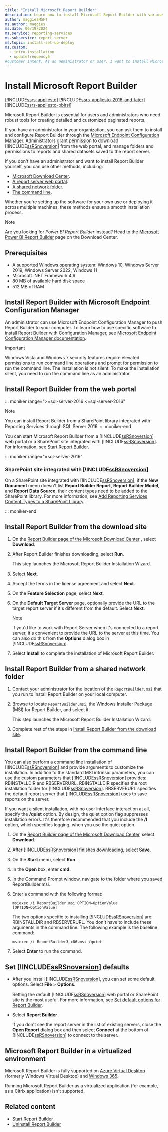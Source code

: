 ```yaml
---
title: "Install Microsoft Report Builder"
description: Learn how to install Microsoft Report Builder with various methods including Microsoft Endpoint Configuration Manager, the web portal, and the command line. 
author: maggiesMSFT
ms.author: maggies
ms.date: 06/19/2024
ms.service: reporting-services
ms.subservice: report-server
ms.topic: install-set-up-deploy
ms.custom:
  - intro-installation
  - updatefrequency5
#customer intent: As an administrator or user, I want to install Microsoft Report Builder so that I can provide my team with the necessary tools for report authoring.
---
```

# Install Microsoft Report Builder

[!INCLUDE[ssrs-appliesto](../../includes/ssrs-appliesto.md)] [!INCLUDE[ssrs-appliesto-2016-and-later](../../includes/ssrs-appliesto-2016-and-later.md)] [!INCLUDE[ssrs-appliesto-pbirsi](../../includes/ssrs-appliesto-pbirs.md)]


Microsoft Report Builder is essential for users and administrators who need robust tools for creating detailed and customized paginated reports. 

If you have an administrator in your organization, you can ask them to install and configure Report Builder through the [Microsoft Endpoint Configuration Manager](#install-report-builder-with-microsoft-endpoint-configuration-manager). Administrators grant permission to download [!INCLUDE[ssRSnoversion](../../includes/ssrsnoversion-md.md)] from the web portal, and manage folders and permissions to reports and shared datasets saved to the report server.

If you don't have an administrator and want to install Report Builder yourself, you can use other methods, including:

- [Microsoft Download Center](#download).
- [A report server web portal](#install-report-builder-from-the-web-portal).
- [A shared network folder](#install-report-builder-from-a-shared-network-folder).
- [The command line](#install-report-builder-from-the-command-line).

Whether you're setting up the software for your own use or deploying it across multiple machines, these methods ensure a smooth installation process.

> [!NOTE]
> Are you looking for *Power BI Report Builder* instead? Head to the [Microsoft Power BI Report Builder](https://www.microsoft.com/download/details.aspx?id=105942) page on the Download Center.

## Prerequisites
  
- A supported Windows operating system: Windows 10, Windows Server 2019, Windows Server 2022, Windows 11
- Microsoft .NET Framework 4.6
- 80 MB of available hard disk space
- 512 MB of RAM

## Install Report Builder with Microsoft Endpoint Configuration Manager
  
 An administrator can use Microsoft Endpoint Configuration Manager to push Report Builder to your computer. To learn how to use specific software to install Report Builder with Configuration Manager, see [Microsoft Endpoint Configuration Manager documentation](/configmgr/).  
  
> [!IMPORTANT]  
> Windows Vista and Windows 7 security features require elevated permissions to run command line operations and prompt for permission to run the command line. The installation is not silent. To make the installation silent, you need to run the command line as an administrator.  

## Install Report Builder from the web portal

::: moniker range=">=sql-server-2016 <=sql-server-2016"
> [!NOTE]
> You can install Report Builder from a SharePoint library integrated with Reporting Services through SQL Server 2016.
::: moniker-end

 You can start Microsoft Report Builder from a [!INCLUDE[ssRSnoversion](../../includes/ssrsnoversion-md.md)] web portal or a SharePoint site integrated with [!INCLUDE[ssRSnoversion](../../includes/ssrsnoversion-md.md)]. For information, see [Start Report Builder](../../reporting-services/report-builder/start-report-builder.md).  

::: moniker range="=sql-server-2016"
  
### SharePoint site integrated with [!INCLUDE[ssRSnoversion](../../includes/ssrsnoversion-md.md)]
  
 On a SharePoint site integrated with [!INCLUDE[ssRSnoversion](../../includes/ssrsnoversion-md.md)], if the **New Document** menu doesn't list **Report Builder Report**, **Report Builder Model**, and **Report Data Source**, their content types need to be added to the SharePoint library. For more information, see [Add Reporting Services Content Types to a SharePoint Library](../../reporting-services/report-server-sharepoint/add-reporting-services-content-types-to-a-sharepoint-library.md).  

::: moniker-end

## <a name="download"></a> Install Report Builder from the download site  
  
1. On  the [Report Builder page of the Microsoft Download Center](https://go.microsoft.com/fwlink/?LinkID=734968) , select **Download**.  
  
1. After Report Builder finishes downloading, select **Run**.  
  
     This step launches the Microsoft Report Builder Installation Wizard.  
  
1. Select **Next**.

1. Accept the terms in the license agreement and select **Next**.  

1. On the **Feature Selection** page, select **Next**.
  
1. On the **Default Target Server** page, optionally provide the URL to the target report server if it's different from the default. Select **Next**.  
  
    > [!NOTE]  
    >  If you'd like to work with Report Server when it's connected to a report server, it's convenient to provide the URL to the server at this time. You can also do this from the **Options** dialog box in [!INCLUDE[ssRSnoversion](../../includes/ssrsnoversion-md.md)].  
  
1. Select **Install** to complete the installation of Microsoft Report Builder.  
  
## Install Report Builder from a shared network folder
  
1. Contact your administrator for the location of the `ReportBuilder.msi` that you run to install Report Builder on your local computer.  
  
1. Browse to locate `ReportBuilder.msi`, the Windows Installer Package (MSI) for Report Builder, and select it.  
  
     This step launches the Microsoft Report Builder Installation Wizard.  
  
1. Complete rest of the steps in [Install Report Builder from the download site](#download).  
  
## Install Report Builder from the command line

 You can also perform a command line installation of [!INCLUDE[ssRSnoversion](../../includes/ssrsnoversion-md.md)] and provide arguments to customize the installation. In addition to the standard MSI intrinsic parameters, you can use the custom parameters that [!INCLUDE[ssRSnoversion](../../includes/ssrsnoversion-md.md)] provides: RBINSTALLDIR and RBSERVERURL. RBINSTALLDIR specifies the root installation folder for [!INCLUDE[ssRSnoversion](../../includes/ssrsnoversion-md.md)]. RBSERVERURL specifies the default report server that [!INCLUDE[ssRSnoversion](../../includes/ssrsnoversion-md.md)] uses to save reports on the server.  
  
 If you want a silent installation, with no user interface interaction at all, specify the **/quiet** option. By design, the quiet option flag suppresses installation errors. It's therefore recommended that you include the **/l** option, which specifies logging, when you use the quiet option.
  
1. On  the [Report Builder page of the Microsoft Download Center](https://go.microsoft.com/fwlink/?LinkID=734968), select **Download**.  
  
1. After [!INCLUDE[ssRSnoversion](../../includes/ssrsnoversion-md.md)] finishes downloading, select  **Save**.  
  
1. On the **Start** menu, select **Run**.  
  
1. In the **Open** box, enter **cmd.**  
  
1. In the Command Prompt window, navigate to the folder where you saved ReportBuilder.msi.  
  
1. Enter a command with the following format:  
  
     `msiexec /i ReportBuilder.msi OPTION=OptionValue [OPTION=OptionValue]`  
  
     The two options specific to installing [!INCLUDE[ssRSnoversion](../../includes/ssrsnoversion-md.md)] are: RBINSTALLDIR and RBSERVERURL. You don't have to include these arguments in the command line. The following example is the baseline command:  
  
     `msiexec /i ReportBuilder3_x86.msi /quiet`  
  
1. Select **Enter** to run the command.  
  
## Set [!INCLUDE[ssRSnoversion](../../includes/ssrsnoversion-md.md)] defaults  
  
- After you install [!INCLUDE[ssRSnoversion](../../includes/ssrsnoversion-md.md)], you can set some default options. Select **File** > **Options**.  
  
     Setting the default [!INCLUDE[ssRSnoversion](../../includes/ssrsnoversion-md.md)] web portal or SharePoint site is the most useful. For more information, see [Set default options for Report Builder](../../reporting-services/report-builder/set-default-options-for-report-builder.md).  
  
- Select **Report Builder** .  
  
     If you don't see the report server in the list of existing servers, close the **Open Report** dialog box and then select **Connect** at the bottom of [!INCLUDE[ssRSnoversion](../../includes/ssrsnoversion-md.md)] to connect to the server.  

## Microsoft Report Builder in a virtualized environment

Microsoft Report Builder is fully supported on [Azure Virtual Desktop](/azure/virtual-desktop/overview) (formerly Windows Virtual Desktop) and [Windows 365](/windows-365/overview). 

Running Microsoft Report Builder as a virtualized application (for example, as a Citrix application) isn't supported.

## Related content

- [Start Report Builder](../../reporting-services/report-builder/start-report-builder.md)
- [Uninstall Report Builder](../../reporting-services/install-windows/uninstall-report-builder.md)
